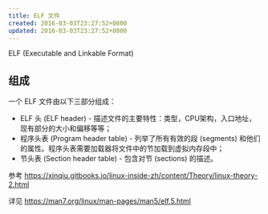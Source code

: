 ```yaml
---
title: ELF 文件
created: 2016-03-03T23:27:52+0800
updated: 2016-03-03T23:27:52+0800
---
```



ELF (Executable and Linkable Format)

## 组成

一个 ELF 文件由以下三部分组成：

- ELF 头 (ELF header) - 描述文件的主要特性：类型，CPU架构，入口地址，现有部分的大小和偏移等等；
- 程序头表 (Program header table) - 列举了所有有效的段 (segments) 和他们的属性。程序头表需要加载器将文件中的节加载到虚拟内存段中；
- 节头表 (Section header table) - 包含对节 (sections) 的描述。

参考 https://xinqiu.gitbooks.io/linux-inside-zh/content/Theory/linux-theory-2.html

详见 https://man7.org/linux/man-pages/man5/elf.5.html
